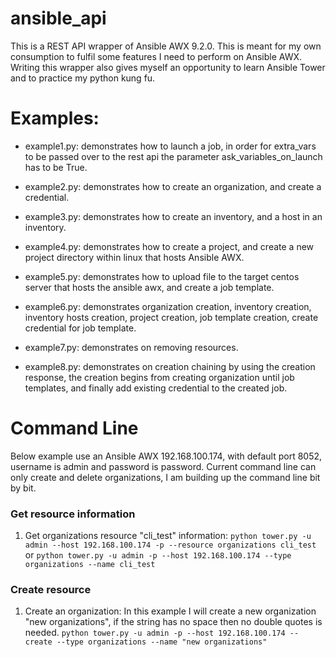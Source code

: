 # ansible_api
This is a REST API wrapper of Ansible AWX 9.2.0. This is meant for my own consumption to fulfil some features I need to perform on Ansible AWX. Writing this wrapper also gives myself an opportunity to learn Ansible Tower and to practice my python kung fu.

# Examples:
- example1.py: demonstrates how to launch a job, in order for extra_vars to be passed over to the rest api the parameter ask_variables_on_launch has to be True.

- example2.py: demonstrates how to create an organization, and create a credential.

- example3.py: demonstrates how to create an inventory, and a host in an inventory.

- example4.py: demonstrates how to create a project, and create a new project directory within linux that hosts Ansible AWX.

- example5.py: demonstrates how to upload file to the target centos server that hosts the ansible awx, and create a job template.

- example6.py: demonstrates organization creation, inventory creation, inventory hosts creation, project creation, job template creation, create credential for job template.

- example7.py: demonstrates on removing resources.

- example8.py: demonstrates on creation chaining by using the creation response, the creation begins from creating organization until job templates, and finally add existing credential to the created job.

# Command Line
Below example use an Ansible AWX 192.168.100.174, with default port 8052, username is admin and password is password.
Current command line can only create and delete organizations, I am building up the command line bit by bit.
### Get resource information
1. Get organizations resource "cli_test" information:
`python tower.py -u admin --host 192.168.100.174 -p --resource organizations cli_test`
or `python tower.py -u admin -p --host 192.168.100.174 --type organizations --name cli_test`

### Create resource
1. Create an organization:
In this example I will create a new organization "new organizations", if the string has no space then no double quotes is needed.
`python tower.py -u admin -p --host 192.168.100.174 --create --type organizations --name "new organizations"`
